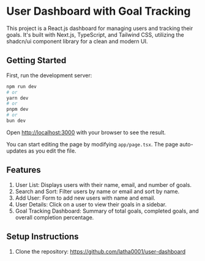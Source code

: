 # User Dashboard with Goal Tracking

This project is a React.js dashboard for managing users and tracking their goals. It's built with Next.js, TypeScript, and Tailwind CSS, utilizing the shadcn/ui component library for a clean and modern UI.

## Getting Started

First, run the development server:

```bash
npm run dev
# or
yarn dev
# or
pnpm dev
# or
bun dev
```

Open [http://localhost:3000](http://localhost:3000) with your browser to see the result.

You can start editing the page by modifying `app/page.tsx`. The page auto-updates as you edit the file.


## Features

1. User List: Displays users with their name, email, and number of goals.
2. Search and Sort: Filter users by name or email and sort by name.
3. Add User: Form to add new users with name and email.
4. User Details: Click on a user to view their goals in a sidebar.
5. Goal Tracking Dashboard: Summary of total goals, completed goals, and overall completion percentage.

## Setup Instructions

1. Clone the repository: https://github.com/latha0001/user-dashboard


